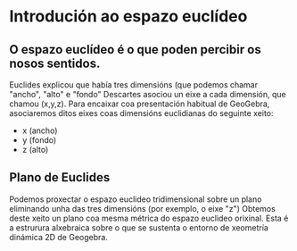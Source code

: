 # Introdución ao espazo euclídeo

## O espazo euclídeo é o que poden percibir os nosos sentidos.
Euclides explicou que había tres dimensións (que podemos chamar "ancho", "alto" e "fondo"
Descartes asociou un eixe  a cada dimensión, que chamou (x,y,z). 
Para encaixar coa presentación habitual de GeoGebra, asociaremos ditos eixes coas dimensións euclidianas do seguinte xeito:
* x (ancho)
* y (fondo)
* z (alto)

## Plano de Euclides
Podemos proxectar o espazo euclideo tridimensional sobre un plano eliminando unha das tres dimensións (por exemplo, o eixe "z")
Obtemos deste xeito un plano coa mesma métrica do espazo euclideo orixinal. 
Esta é a estrurura alxebraica sobre o que se sustenta o entorno de xeometría dinámica 2D de Geogebra.
